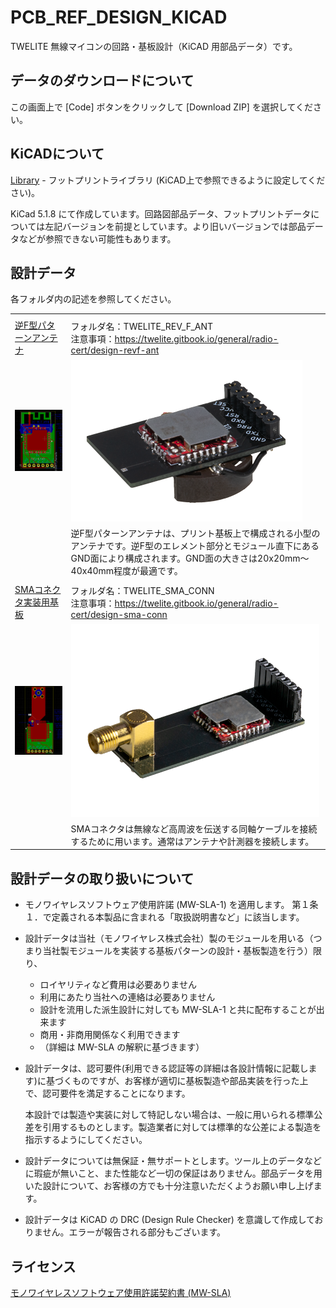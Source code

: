# PCB_REF_DESIGN_KICAD
TWELITE 無線マイコンの回路・基板設計（KiCAD 用部品データ）です。



## データのダウンロードについて

この画面上で [Code] ボタンをクリックして [Download ZIP] を選択してください。



## KiCADについて

[Library](./Library) - フットプリントライブラリ (KiCAD上で参照できるように設定してください)。

KiCad 5.1.8 にて作成しています。回路図部品データ、フットプリントデータについては左記バージョンを前提としています。より旧いバージョンでは部品データなどが参照できない可能性もあります。



## 設計データ

各フォルダ内の記述を参照してください。

|                                            |                                                              |
| ------------------------------------------ | ------------------------------------------------------------ |
|                                            |                                                              |
| [逆F型パターンアンテナ](TWELITE_REV_F_ANT) | フォルダ名：TWELITE_REV_F_ANT<br />注意事項：https://twelite.gitbook.io/general/radio-cert/design-revf-ant |
| ![](TWELITE_REV_F_ANT/img_kicad.png)       | ![](TWELITE_REV_F_ANT/img_mod.png)                           |
|                                            | 逆F型パターンアンテナは、プリント基板上で構成される小型のアンテナです。逆F型のエレメント部分とモジュール直下にあるGND面により構成されます。GND面の大きさは20x20mm～40x40mm程度が最適です。 |
|                                            |                                                              |
| [SMAコネクタ実装用基板](TWELITE_SMA_CONN)  | フォルダ名：TWELITE_SMA_CONN<br />注意事項：https://twelite.gitbook.io/general/radio-cert/design-sma-conn |
| ![](TWELITE_SMA_CONN/img_kicad.png)        | ![](TWELITE_SMA_CONN/img_mod.png)                            |
|                                            | SMAコネクタは無線など高周波を伝送する同軸ケーブルを接続するために用います。通常はアンテナや計測器を接続します。 |



## 設計データの取り扱いについて

 - モノワイヤレスソフトウェア使用許諾 (MW-SLA-1) を適用します。
   第１条１．で定義される本製品に含まれる「取扱説明書など」に該当します。

 - 設計データは当社（モノワイヤレス株式会社）製のモジュールを用いる（つまり当社製モジュールを実装する基板パターンの設計・基板製造を行う）限り、

   - ロイヤリティなど費用は必要ありません
   - 利用にあたり当社への連絡は必要ありません
   - 設計を流用した派生設計に対しても MW-SLA-1 と共に配布することが出来ます
   - 商用・非商用関係なく利用できます
   - （詳細は MW-SLA の解釈に基づきます）

 - 設計データは、認可要件(利用できる認証等の詳細は各設計情報に記載します)に基づくものですが、お客様が適切に基板製造や部品実装を行った上で、認可要件を満足することになります。

   本設計では製造や実装に対して特記しない場合は、一般に用いられる標準公差を引用するものとします。製造業者に対しては標準的な公差による製造を指示するようにしてください。
   
- 設計データについては無保証・無サポートとします。ツール上のデータなどに瑕疵が無いこと、また性能など一切の保証はありません。部品データを用いた設計について、お客様の方でも十分注意いただくようお願い申し上げます。

- 設計データは KiCAD の DRC (Design Rule Checker) を意識して作成しておりません。エラーが報告される部分もございます。



## ライセンス

[モノワイヤレスソフトウェア使用許諾契約書 (MW-SLA)](License)

